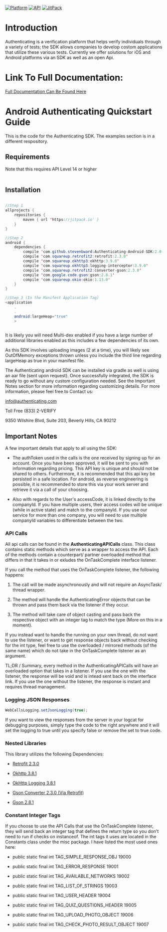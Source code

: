 [![Platform](https://img.shields.io/badge/platform-android-green.svg)](http://developer.android.com/index.html)
[![API](https://img.shields.io/badge/API-14%2B-green.svg?style=flat)](https://android-arsenal.com/api?level=14)
[![JitPack](https://jitpack.io/v/stevenbward/Authenticating-Android-SDK.svg)](https://jitpack.io/#stevenbward/Authenticating-Android-SDK)
<!--
[![Build Status](https://travis-ci.org/stevenbward/Authenticating-Android-SDK.svg?branch=master)](https://travis-ci.org/stevenbward/Authenticating-Android-SDK)
-->


# Introduction
Authenticating is a verification platform that helps verify individuals through a variety of tests; the SDK allows companies to develop costom applications that utilize these various tests. Currently we offer solutions for iOS and Android platforms via an SDK as well as an open Api.

# Link To Full Documentation:
<a href='https://docs.authenticating.com/'>Full Documentation Can Be Found Here</a>

# Android Authenticating Quickstart Guide
This is the code for the Authenticating SDK. The examples section is in a different respository. 

## Requirements

<aside class="notice">Note that this requires API Level 14 or higher</aside><br>

## Installation
```java

//Step 1
allprojects {
    repositories {
		maven { url 'https://jitpack.io' }
    }
}

//Step 2
android {
    dependencies {
		compile 'com.github.stevenbward:Authenticating-Android-SDK:2.0.0'
		compile 'com.squareup.retrofit2:retrofit:2.3.0'
		compile 'com.squareup.okhttp3:okhttp:3.9.0'
		compile 'com.squareup.okhttp3:logging-interceptor:3.9.0'
		compile 'com.squareup.retrofit2:converter-gson:2.3.0'
		compile 'com.google.code.gson:gson:2.8.1'
		compile 'com.squareup.okio:okio:1.13.0'
    }
}

//Step 3 (In the Manifest Application Tag)
<application
	.
	.
	android:largeHeap="true"
	>
	
```

It is likely you will need Multi-dex enabled if you have a large number of additional libraries enabled as this includes a few dependencies of its own.

As this SDK involves uploading images (2 at a time), you will likely see OutOfMemory exceptions thrown unless you include the third line regarding largeHeap as true in your manifest file. 

The Authenticating android SDK can be installed via gradle as well is using an aar file (sent upon request). Once successfully integrated, the SDK is ready to go without any custom configuration needed. See the Important Notes section for more information regarding customizing details. For more information, please feel free to Contact us:

 info@authenticating.com

 Toll Free (833) 2-VERIFY
 
 9350 Wilshire Blvd, Suite 203, Beverly Hills, CA 90212
 


## Important Notes

A few important details that apply to all using the SDK:

* The authToken used in the calls is the one received by signing up for an account. Once you have been approved, it will be sent to you with information regarding pricing. This API key is unique and should not be shared to others. Furthermore, it is recommended that this api key be persisted in a safe location. For android, as reverse engineering is possible, it is recommended to store this via your work server and retrieve it via a call of your choosing.


* Also with regards to the User's accessCode, it is linked directly to the companyId. If you have multiple users, their access codes will be unique (while in active state) and match to the companyId. If you use our service for more than one company, you will need to use multiple companyId variables to differentiate between the two. 


### API Calls
All api calls can be found in the <b>AuthenticatingAPICalls</b> class. This class contains static methods which serve as a wrapper to access the API. Each of the methods contain a counterpart/ partner overloaded method that differs in that it takes in or exludes the OnTaskComplete interface listener.

If you call the method that uses the OnTaskComplete listener, the following happens:

1. The call will be made asynchronously and will not require an AsyncTask/ thread wrapper.

2. The method will handle the AuthenticatingError objects that can be thrown and pass them back via the listener if they occur.

3. The method will take care of object casting and pass back the respective object with an integer tag to match the type (More on this in a moment).

If you instead want to handle the running on your own thread, do not want to use the listener, or want to get response objects back without checking for the int type, feel free to use the overloaded / mirrored methods (of the same name) which do not take in the OnTaskComplete listener as an argument.

TL;DR / Summary, every method in the AuthenticatingAPICalls will have an overloaded option that takes in a listener. If you use the one with the listener, the response will be void and is intead sent back on the interface link. If you use the one without the listener, the response is instant and requires thread management.


### Logging JSON Responses

```java
WebCallsLogging.setJsonLogging(true);
```

If you want to view the responses from the server in your logcat for debugging purposes, simply type the code to the right anywhere and it will set the logging to true until you specify false or remove the set to true code.
 
### Nested Libraries

This library utilizes the following Dependencies:

* <a href='https://github.com/square/retrofit'>Retrofit 2.3.0</a>

* <a href='https://github.com/square/okhttp'>Okhttp 3.8.1</a>

* <a href='https://github.com/square/okhttp/tree/master/okhttp-logging-interceptor'>OkHttp Logging 3.8.1</a>

* <a href='https://github.com/square/retrofit/tree/master/retrofit-converters/gson'>Gson Converter 2.3.0 (Via Retrofit)</a>

* <a href='https://github.com/google/gson'>Gson 2.8.1</a>


### Constant Integer Tags
If you choose to use the API Calls that use the OnTaskComplete listener, they will send back an integer tag that defines the return type so you don't need to run if checks on instanceof. The int tags it uses are located in the Constants class under the misc package. I have listed the most used ones here:

* public static final int	TAG_SIMPLE_RESPONSE_OBJ	19000

* public static final int	TAG_ERROR_RESPONSE	19001

* public static final int	TAG_AVAILABLE_NETWORKS	19002

* public static final int	TAG_LIST_OF_STRINGS	19003

* public static final int	TAG_USER_HEADER	19004

* public static final int	TAG_QUIZ_QUESTIONS_HEADER	19005

* public static final int	TAG_UPLOAD_PHOTO_OBJECT	19006

* public static final int	TAG_CHECK_PHOTO_RESULT_OBJECT	19007

